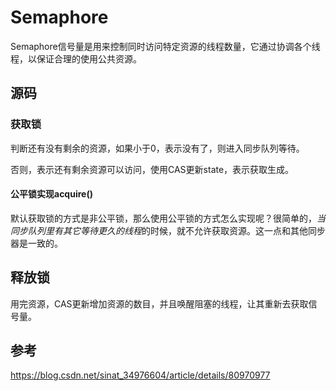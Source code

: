 # Semaphore

Semaphore信号量是用来控制同时访问特定资源的线程数量，它通过协调各个线程，以保证合理的使用公共资源。



## 源码



### 获取锁

判断还有没有剩余的资源，如果小于0，表示没有了，则进入同步队列等待。

否则，表示还有剩余资源可以访问，使用CAS更新state，表示获取生成。



#### 公平锁实现acquire()

默认获取锁的方式是非公平锁，那么使用公平锁的方式怎么实现呢？很简单的，*当同步队列里有其它等待更久的线程*的时候，就不允许获取资源。这一点和其他同步器是一致的。







## 释放锁

用完资源，CAS更新增加资源的数目，并且唤醒阻塞的线程，让其重新去获取信号量。







## 参考

https://blog.csdn.net/sinat_34976604/article/details/80970977

